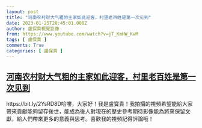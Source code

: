 ```yaml
---
layout: post
title: "河南农村财大气粗的主家如此迎客，村里老百姓是第一次见到"
date: 2023-01-25T20:45:01.000Z
author: 盧保貴視覺影像
from: https://www.youtube.com/watch?v=jT_KmHW_KwM
tags: [ 盧保貴 ]
comments: True
categories: [ 盧保貴 ]
---
```

<!--1674679501000-->
[河南农村财大气粗的主家如此迎客，村里老百姓是第一次见到](https://www.youtube.com/watch?v=jT_KmHW_KwM)
------

<div>
https://bit.ly/2YsRD8D哈嘍，大家好！我是盧寶貴！我拍攝的視頻希望能給大家帶來貢獻能夠留存後世，能成為後人對現在的歷史參考期待影像能為將來保留文獻，給人們帶來更多的意義與思考。喜歡我的視頻記得評論哦！
</div>

